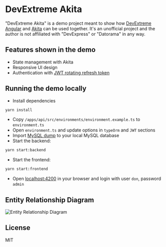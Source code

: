 # DevExtreme Akita

"DevExtreme Akita" is a demo project meant to show how [DevExtreme Angular](https://js.devexpress.com/Overview/Angular/) 
and [Akita](https://datorama.github.io/akita/) can be used together. It's an unofficial project and the author is not 
affiliated with "DevExpress" or "Datorama" in any way.

## Features shown in the demo

- State management with Akita
- Responsive UI design
- Authentication with [JWT rotating refresh token](https://auth0.com/blog/securing-single-page-applications-with-refresh-token-rotation/#Introducing-Refresh-Token-Rotation)

## Running the demo locally
 
- Install dependencies
```bash
yarn install
```
- Copy `/apps/api/src/environments/environment.example.ts` to `environment.ts`
- Open `environment.ts` and update options in `typeOrm`  and `JWT` sections
- Import [MySQL dump](https://github.com/hakimio/dx-akita/files/5408162/ticket_app.zip) to your local MySQL database
- Start the backend:
```bash
yarn start:backend
```
- Start the frontend:
```bash
yarn start:frontend
```
- Open [localhost:4200](http://localhost:4200) in your browser and login with user `don`, password `admin`

## Entity Relationship Diagram
![Entity Relationship Diagram](https://user-images.githubusercontent.com/768105/96582167-2dc5af00-12db-11eb-9abc-308f0a5b7b5b.png)

## License

MIT
